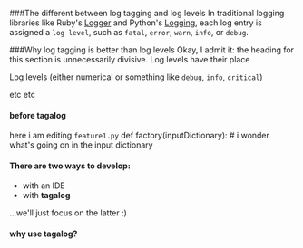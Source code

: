###The different between log tagging and log levels
In traditional logging libraries like Ruby's [Logger](http://ruby-doc.org/core/classes/Logger.html) and Python's [Logging](http://docs.python.org/library/logging.html), each log entry is assigned a `log level`, such as `fatal`, `error`, `warn`, `info`, or `debug`.

###Why log tagging is better than log levels
Okay, I admit it: the heading for this section is unnecessarily divisive.  Log levels have their place

Log levels (either numerical or something like `debug`, `info`, `critical`)

etc etc

#### before tagalog

here i am editing `feature1.py`
    def factory(inputDictionary):
        # i wonder what's going on in the input dictionary
    

#### There are two ways to develop:
- with an IDE
- with **tagalog**

...we'll just focus on the latter :)

#### why use tagalog?

